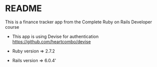 # README

This is a finance tracker app from the Complete Ruby on Rails Developer course

* This app is using Devise for authentication https://github.com/heartcombo/devise

* Ruby version => 2.7.2

* Rails version => 6.0.4'